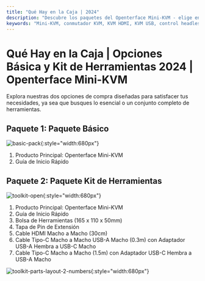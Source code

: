 ```yaml
---
title: "Qué Hay en la Caja | 2024"
description: "Descubre los paquetes del Openterface Mini-KVM - elige entre las opciones Básica y Kit de Herramientas. Solución KVM completa con conectividad HDMI, USB-C y accesorios para una gestión de dispositivos sin problemas."
keywords: "Mini-KVM, conmutador KVM, KVM HDMI, KVM USB, control headless, periféricos de ordenador, kit de herramientas KVM, accesorios KVM, configuración de trabajo remoto, control de múltiples dispositivos"
---
```


# **Qué Hay en la Caja** | Opciones Básica y Kit de Herramientas 2024 | Openterface Mini-KVM


Explora nuestras dos opciones de compra diseñadas para satisfacer tus necesidades, ya sea que busques lo esencial o un conjunto completo de herramientas.

## Paquete 1: Paquete Básico

![basic-pack](https://assets.openterface.com/images/product/basic-with-maunal.webp){:style="width:680px"}

1. Producto Principal: Openterface Mini-KVM
2. Guía de Inicio Rápido

## Paquete 2: Paquete Kit de Herramientas

![toolkit-open](https://assets.openterface.com/images/product/toolkit-open-2024.webp){:style="width:680px"}

1. Producto Principal: Openterface Mini-KVM
2. Guía de Inicio Rápido
3. Bolsa de Herramientas (165 x 110 x 50mm)
4. Tapa de Pin de Extensión
5. Cable HDMI Macho a Macho (30cm)
6. Cable Tipo-C Macho a Macho USB-A Macho (0.3m) con Adaptador USB-A Hembra a USB-C Macho
7. Cable Tipo-C Macho a Macho (1.5m) con Adaptador USB-C Hembra a USB-A Macho

![toolkit-parts-layout-2-numbers](https://assets.openterface.com/images/product/toolkit-parts-layout-2-numbers.webp){:style="width:680px"}
